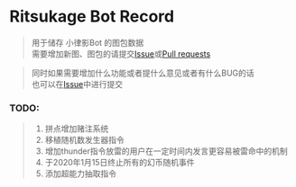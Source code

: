 # Ritsukage Bot Record  

> 用于储存 小律影Bot 的图包数据  
> 需要增加新图、图包的请提交[Issue](https://github.com/BAKAOLC/RitsukageBotRecord/issues)或[Pull requests](https://github.com/BAKAOLC/RitsukageBotRecord/pulls)  

> 同时如果需要增加什么功能或者提什么意见或者有什么BUG的话  
> 也可以在[Issue](https://github.com/BAKAOLC/RitsukageBotRecord/issues)中进行提交  

### TODO:  
> 1. 拼点增加赌注系统  
> 2. 移植随机数发生器指令  
> 3. 增加thunder指令放雷的用户在一定时间内发言更容易被雷命中的机制  
> 4. 于2020年1月15日终止所有的幻币随机事件  
> 5. 添加超能力抽取指令  